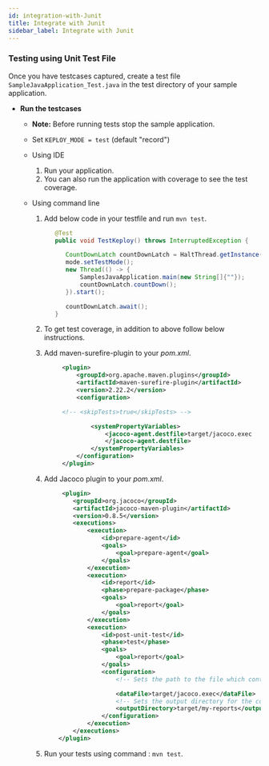 ```yaml
---
id: integration-with-Junit
title: Integrate with Junit
sidebar_label: Integrate with Junit
---
```


### Testing using Unit Test File

Once you have testcases captured, create a test file `SampleJavaApplication_Test.java` in the test directory of your sample application.

- **Run the testcases**

  - **Note:** Before running tests stop the sample application.

  - Set `KEPLOY_MODE = test` (default "record")

  - Using IDE

    1. Run your application.
    2. You can also run the application with coverage to see the test coverage.

  - Using command line

    1. Add below code in your testfile and run `mvn test`.

       ```java
          @Test
          public void TestKeploy() throws InterruptedException {

             CountDownLatch countDownLatch = HaltThread.getInstance().getCountDownLatch();
             mode.setTestMode();
             new Thread(() -> {
                 SamplesJavaApplication.main(new String[]{""});
                 countDownLatch.countDown();
             }).start();

             countDownLatch.await();
          }
       ```

    2. To get test coverage, in addition to above follow below instructions.

    3. Add maven-surefire-plugin to your _pom.xml_.

       ```xml
            <plugin>
                <groupId>org.apache.maven.plugins</groupId>
                <artifactId>maven-surefire-plugin</artifactId>
                <version>2.22.2</version>
                <configuration>

            <!-- <skipTests>true</skipTests> -->

                    <systemPropertyVariables>
                        <jacoco-agent.destfile>target/jacoco.exec
                        </jacoco-agent.destfile>
                    </systemPropertyVariables>
                </configuration>
            </plugin>
       ```

    4. Add Jacoco plugin to your _pom.xml_.

       ```xml
            <plugin>
               <groupId>org.jacoco</groupId>
               <artifactId>jacoco-maven-plugin</artifactId>
               <version>0.8.5</version>
               <executions>
                   <execution>
                       <id>prepare-agent</id>
                       <goals>
                           <goal>prepare-agent</goal>
                       </goals>
                   </execution>
                   <execution>
                       <id>report</id>
                       <phase>prepare-package</phase>
                       <goals>
                           <goal>report</goal>
                       </goals>
                   </execution>
                   <execution>
                       <id>post-unit-test</id>
                       <phase>test</phase>
                       <goals>
                           <goal>report</goal>
                       </goals>
                       <configuration>
                           <!-- Sets the path to the file which contains the execution data. -->

                           <dataFile>target/jacoco.exec</dataFile>
                           <!-- Sets the output directory for the code coverage report. -->
                           <outputDirectory>target/my-reports</outputDirectory>
                       </configuration>
                   </execution>
               </executions>
           </plugin>
       ```

    5. Run your tests using command : `mvn test`.
